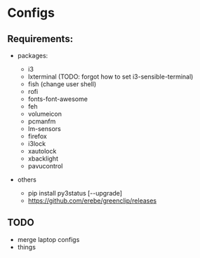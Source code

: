 # Configs

## Requirements:

- packages:
  - i3
  - lxterminal (TODO: forgot how to set i3-sensible-terminal)
  - fish (change user shell)
  - rofi
  - fonts-font-awesome
  - feh
  - volumeicon
  - pcmanfm
  - lm-sensors
  - firefox
  - i3lock
  - xautolock
  - xbacklight
  - pavucontrol

- others
  - pip install py3status [--upgrade]
  - https://github.com/erebe/greenclip/releases

## TODO

- merge laptop configs
- things
